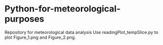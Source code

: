 # Python-for-meteorological-purposes
Repository for meteorological data analysis
Use readingPlot_tempSlice.py to plot Figure_1.png and Figure_2.png.
